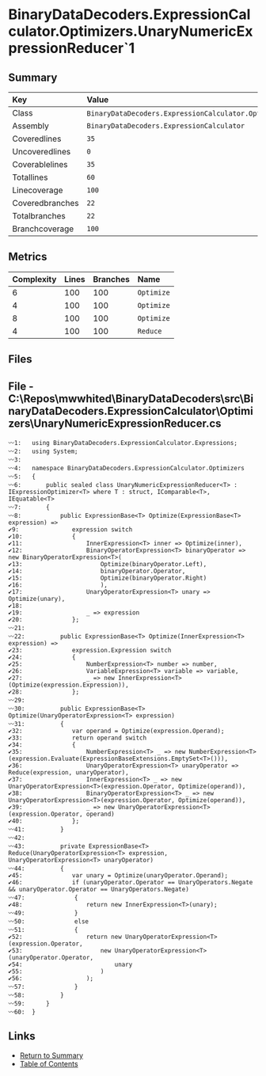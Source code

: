 ﻿# BinaryDataDecoders.ExpressionCalculator.Optimizers.UnaryNumericExpressionReducer`1

## Summary

| Key             | Value                                                                                |
| :-------------- | :----------------------------------------------------------------------------------- |
| Class           | `BinaryDataDecoders.ExpressionCalculator.Optimizers.UnaryNumericExpressionReducer`1` |
| Assembly        | `BinaryDataDecoders.ExpressionCalculator`                                            |
| Coveredlines    | `35`                                                                                 |
| Uncoveredlines  | `0`                                                                                  |
| Coverablelines  | `35`                                                                                 |
| Totallines      | `60`                                                                                 |
| Linecoverage    | `100`                                                                                |
| Coveredbranches | `22`                                                                                 |
| Totalbranches   | `22`                                                                                 |
| Branchcoverage  | `100`                                                                                |

## Metrics

| Complexity | Lines | Branches | Name       |
| :--------- | :---- | :------- | :--------- |
| 6          | 100   | 100      | `Optimize` |
| 4          | 100   | 100      | `Optimize` |
| 8          | 100   | 100      | `Optimize` |
| 4          | 100   | 100      | `Reduce`   |

## Files

## File - C:\Repos\mwwhited\BinaryDataDecoders\src\BinaryDataDecoders.ExpressionCalculator\Optimizers\UnaryNumericExpressionReducer.cs

```CSharp
〰1:   using BinaryDataDecoders.ExpressionCalculator.Expressions;
〰2:   using System;
〰3:   
〰4:   namespace BinaryDataDecoders.ExpressionCalculator.Optimizers
〰5:   {
〰6:       public sealed class UnaryNumericExpressionReducer<T> : IExpressionOptimizer<T> where T : struct, IComparable<T>, IEquatable<T>
〰7:       {
〰8:           public ExpressionBase<T> Optimize(ExpressionBase<T> expression) =>
✔9:               expression switch
✔10:              {
✔11:                  InnerExpression<T> inner => Optimize(inner),
✔12:                  BinaryOperatorExpression<T> binaryOperator => new BinaryOperatorExpression<T>(
✔13:                      Optimize(binaryOperator.Left),
✔14:                      binaryOperator.Operator,
✔15:                      Optimize(binaryOperator.Right)
✔16:                      ),
✔17:                  UnaryOperatorExpression<T> unary => Optimize(unary),
✔18:  
✔19:                  _ => expression
✔20:              };
〰21:  
〰22:          public ExpressionBase<T> Optimize(InnerExpression<T> expression) =>
✔23:              expression.Expression switch
✔24:              {
✔25:                  NumberExpression<T> number => number,
✔26:                  VariableExpression<T> variable => variable,
✔27:                  _ => new InnerExpression<T>(Optimize(expression.Expression)),
✔28:              };
〰29:  
〰30:          public ExpressionBase<T> Optimize(UnaryOperatorExpression<T> expression)
〰31:          {
✔32:              var operand = Optimize(expression.Operand);
✔33:              return operand switch
✔34:              {
✔35:                  NumberExpression<T> _ => new NumberExpression<T>(expression.Evaluate(ExpressionBaseExtensions.EmptySet<T>())),
✔36:                  UnaryOperatorExpression<T> unaryOperator => Reduce(expression, unaryOperator),
✔37:                  InnerExpression<T> _ => new UnaryOperatorExpression<T>(expression.Operator, Optimize(operand)),
✔38:                  BinaryOperatorExpression<T> _ => new UnaryOperatorExpression<T>(expression.Operator, Optimize(operand)),
✔39:                  _ => new UnaryOperatorExpression<T>(expression.Operator, operand)
✔40:              };
〰41:          }
〰42:  
〰43:          private ExpressionBase<T> Reduce(UnaryOperatorExpression<T> expression, UnaryOperatorExpression<T> unaryOperator)
〰44:          {
✔45:              var unary = Optimize(unaryOperator.Operand);
✔46:              if (unaryOperator.Operator == UnaryOperators.Negate && unaryOperator.Operator == UnaryOperators.Negate)
〰47:              {
✔48:                  return new InnerExpression<T>(unary);
〰49:              }
〰50:              else
〰51:              {
✔52:                  return new UnaryOperatorExpression<T>(expression.Operator,
✔53:                      new UnaryOperatorExpression<T>(unaryOperator.Operator,
✔54:                          unary
✔55:                      )
✔56:                  );
〰57:              }
〰58:          }
〰59:      }
〰60:  }
```

## Links

* [Return to Summary](Summary.md)
* [Table of Contents](../TOC.md)


